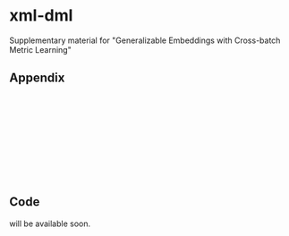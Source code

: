 # xml-dml
Supplementary material for "Generalizable Embeddings with Cross-batch Metric Learning"

## Appendix
<object src="https://github.com/yetigurbuz/xml-dml/blob/main/appendix.pdf" type="application/pdf" width="100%">
</object>

## Code
will be available soon.
